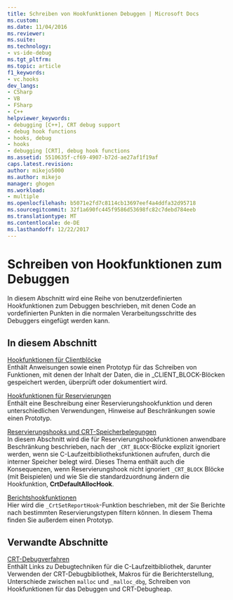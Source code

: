 ```yaml
---
title: Schreiben von Hookfunktionen Debuggen | Microsoft Docs
ms.custom: 
ms.date: 11/04/2016
ms.reviewer: 
ms.suite: 
ms.technology:
- vs-ide-debug
ms.tgt_pltfrm: 
ms.topic: article
f1_keywords:
- vc.hooks
dev_langs:
- CSharp
- VB
- FSharp
- C++
helpviewer_keywords:
- debugging [C++], CRT debug support
- debug hook functions
- hooks, debug
- hooks
- debugging [CRT], debug hook functions
ms.assetid: 5510635f-cf69-4907-b72d-ae27af1f19af
caps.latest.revision: 
author: mikejo5000
ms.author: mikejo
manager: ghogen
ms.workload:
- multiple
ms.openlocfilehash: b5071e2fd7c8114cb13697eef4a4ddfa32d95718
ms.sourcegitcommit: 32f1a690fc445f9586d53698fc82c7debd784eeb
ms.translationtype: MT
ms.contentlocale: de-DE
ms.lasthandoff: 12/22/2017
---
```

# <a name="debug-hook-function-writing"></a>Schreiben von Hookfunktionen zum Debuggen
In diesem Abschnitt wird eine Reihe von benutzerdefinierten Hookfunktionen zum Debuggen beschrieben, mit denen Code an vordefinierten Punkten in die normalen Verarbeitungsschritte des Debuggers eingefügt werden kann.  
  
## <a name="in-this-section"></a>In diesem Abschnitt  
 [Hookfunktionen für Clientblöcke](../debugger/client-block-hook-functions.md)  
 Enthält Anweisungen sowie einen Prototyp für das Schreiben von Funktionen, mit denen der Inhalt der Daten, die in _CLIENT_BLOCK-Blöcken gespeichert werden, überprüft oder dokumentiert wird.  
  
 [Hookfunktionen für Reservierungen](../debugger/allocation-hook-functions.md)  
 Enthält eine Beschreibung einer Reservierungshookfunktion und deren unterschiedlichen Verwendungen, Hinweise auf Beschränkungen sowie einen Prototyp.  
  
 [Reservierungshooks und CRT-Speicherbelegungen](../debugger/allocation-hooks-and-c-run-time-memory-allocations.md)  
 In diesem Abschnitt wird die für Reservierungshookfunktionen anwendbare Beschränkung beschrieben, nach der `_CRT_BLOCK`-Blöcke explizit ignoriert werden, wenn sie C-Laufzeitbibliotheksfunktionen aufrufen, durch die interner Speicher belegt wird. Dieses Thema enthält auch die Konsequenzen, wenn Reservierungshook nicht ignoriert `_CRT_BLOCK` Blöcke (mit Beispielen) und wie Sie die standardzuordnung ändern die Hookfunktion, **CrtDefaultAllocHook**.  
  
 [Berichtshookfunktionen](../debugger/report-hook-functions.md)  
 Hier wird die `_CrtSetReportHook`-Funktion beschrieben, mit der Sie Berichte nach bestimmten Reservierungstypen filtern können. In diesem Thema finden Sie außerdem einen Prototyp.  
  
## <a name="related-sections"></a>Verwandte Abschnitte  
 [CRT-Debugverfahren](../debugger/crt-debugging-techniques.md)  
 Enthält Links zu Debugtechniken für die C-Laufzeitbibliothek, darunter Verwenden der CRT-Debugbibliothek, Makros für die Berichterstellung, Unterschiede zwischen `malloc` und `_malloc_dbg`, Schreiben von Hookfunktionen für das Debuggen und CRT-Debugheap.